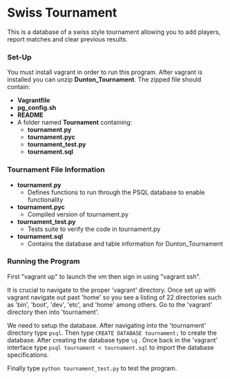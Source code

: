 # Swiss Tournament

This is a database of a swiss style tournament allowing you to add players, report matches and clear previous results.

### Set-Up

You must install vagrant in order to run  this program. After vagrant is 
installed you can unzip **Dunton_Tournament**. The zipped file should
contain:

* **Vagrantfile**
* **pg_config.sh**
* **README**
* A folder named **Tournament** containing:
    * **tournament**.**py**
    * **tournament.pyc**
    * **tournament_test.py**
    * **tournament.sql**

### Tournament File Information
* **tournament**.**py**
    * Defines functions to run through the PSQL database to enable functionality
* **tournament.pyc**
    * Compiled version of tournament.py
* **tournament_test.py**
    * Tests suite to verify the code in tournament.py
* **tournament.sql**
    * Contains the database and table information for Dunton_Tournament
### Running the Program

First "vagrant up" to launch the vm then sign in using "vagrant ssh".

It is crucial to navigate to the proper 'vagrant' directory. Once set up with vagrant navigate out past 'home' so you see a listing of 22 directories such as 'bin', 'boot', 'dev', 'etc', and 'home' among others. Go to the 'vagrant' directory then into 'tournament'. 

We need to setup the database. After navigating into the 'tournament' directory type `psql`. Then type `CREATE DATABASE tournament;` to create the database. After creating the database type `\q` . Once back in the 'vagrant' interface type 
`psql tournament < tournament.sql` to import the database specifications. 

Finally type `python tournament_test.py` to test the program.
